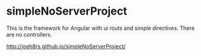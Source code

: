 # simpleNoServerProject
This is the framework for Angular with ui routs and simple directives. There are no controllers. 

http://joeh8rs.github.io/simpleNoServerProject/
